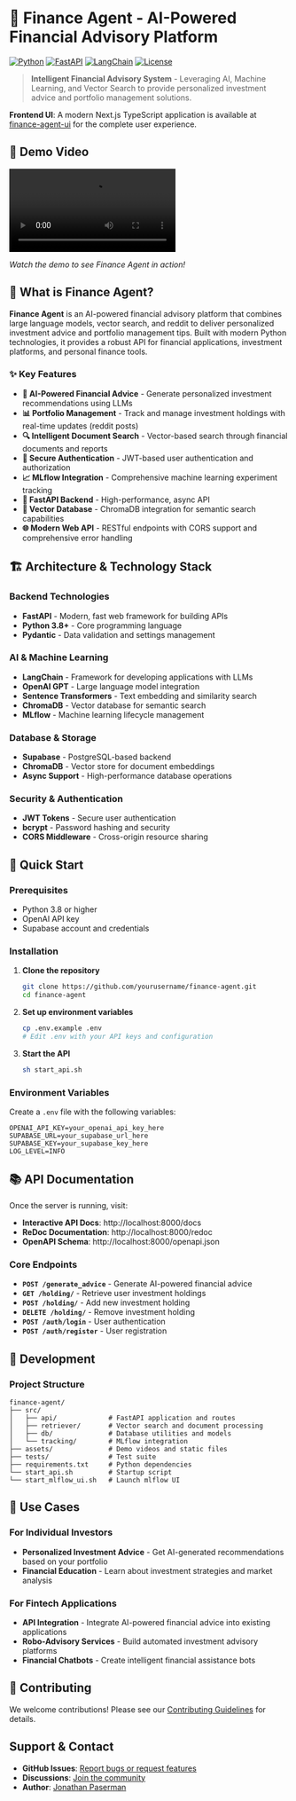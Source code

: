 # 🤖 Finance Agent - AI-Powered Financial Advisory Platform

[![Python](https://img.shields.io/badge/Python-3.8+-blue.svg)](https://python.org)
[![FastAPI](https://img.shields.io/badge/FastAPI-0.100+-green.svg)](https://fastapi.tiangolo.com)
[![LangChain](https://img.shields.io/badge/LangChain-0.1+-orange.svg)](https://langchain.com)
[![License](https://img.shields.io/badge/License-MIT-yellow.svg)](LICENSE)

> **Intelligent Financial Advisory System** - Leveraging AI, Machine Learning, and Vector Search to provide personalized investment advice and portfolio management solutions.

**Frontend UI**: A modern Next.js TypeScript application is available at [finance-agent-ui](https://github.com/BigJonP/finance-agent-ui) for the complete user experience.

## 🎥 Demo Video

![Demo Video](https://github.com/BigJonP/finance-agent/assets/demo_video.mp4)

*Watch the demo to see Finance Agent in action!*

## 🚀 What is Finance Agent?

**Finance Agent** is an AI-powered financial advisory platform that combines large language models, vector search, and reddit to deliver personalized investment advice and portfolio management tips. Built with modern Python technologies, it provides a robust API for financial applications, investment platforms, and personal finance tools.

### ✨ Key Features

- **🤖 AI-Powered Financial Advice** - Generate personalized investment recommendations using LLMs
- **📊 Portfolio Management** - Track and manage investment holdings with real-time updates (reddit posts)
- **🔍 Intelligent Document Search** - Vector-based search through financial documents and reports
- **🔐 Secure Authentication** - JWT-based user authentication and authorization
- **📈 MLflow Integration** - Comprehensive machine learning experiment tracking
- **🚀 FastAPI Backend** - High-performance, async API
- **💾 Vector Database** - ChromaDB integration for semantic search capabilities
- **🌐 Modern Web API** - RESTful endpoints with CORS support and comprehensive error handling

## 🏗️ Architecture & Technology Stack

### Backend Technologies
- **FastAPI** - Modern, fast web framework for building APIs
- **Python 3.8+** - Core programming language
- **Pydantic** - Data validation and settings management

### AI & Machine Learning
- **LangChain** - Framework for developing applications with LLMs
- **OpenAI GPT** - Large language model integration
- **Sentence Transformers** - Text embedding and similarity search
- **ChromaDB** - Vector database for semantic search
- **MLflow** - Machine learning lifecycle management

### Database & Storage
- **Supabase** - PostgreSQL-based backend
- **ChromaDB** - Vector store for document embeddings
- **Async Support** - High-performance database operations

### Security & Authentication
- **JWT Tokens** - Secure user authentication
- **bcrypt** - Password hashing and security
- **CORS Middleware** - Cross-origin resource sharing

## 🚀 Quick Start

### Prerequisites
- Python 3.8 or higher
- OpenAI API key
- Supabase account and credentials

### Installation

1. **Clone the repository**
   ```bash
   git clone https://github.com/yourusername/finance-agent.git
   cd finance-agent
   ```

2. **Set up environment variables**
   ```bash
   cp .env.example .env
   # Edit .env with your API keys and configuration
   ```

3. **Start the API**
   ```bash
   sh start_api.sh
   ```

### Environment Variables

Create a `.env` file with the following variables:

```env
OPENAI_API_KEY=your_openai_api_key_here
SUPABASE_URL=your_supabase_url_here
SUPABASE_KEY=your_supabase_key_here
LOG_LEVEL=INFO
```

## 📚 API Documentation

Once the server is running, visit:
- **Interactive API Docs**: http://localhost:8000/docs
- **ReDoc Documentation**: http://localhost:8000/redoc
- **OpenAPI Schema**: http://localhost:8000/openapi.json

### Core Endpoints

- **`POST /generate_advice`** - Generate AI-powered financial advice
- **`GET /holding/`** - Retrieve user investment holdings
- **`POST /holding/`** - Add new investment holding
- **`DELETE /holding/`** - Remove investment holding
- **`POST /auth/login`** - User authentication
- **`POST /auth/register`** - User registration

## 🔧 Development

### Project Structure
```
finance-agent/
├── src/
│   ├── api/             # FastAPI application and routes
│   ├── retriever/       # Vector search and document processing
│   ├── db/              # Database utilities and models
│   └── tracking/        # MLflow integration
├── assets/              # Demo videos and static files
├── tests/               # Test suite
├── requirements.txt     # Python dependencies
└── start_api.sh         # Startup script
└── start_mlflow_ui.sh   # Launch mlflow UI
```

## 🎯 Use Cases

### For Individual Investors
- **Personalized Investment Advice** - Get AI-generated recommendations based on your portfolio
- **Financial Education** - Learn about investment strategies and market analysis

### For Fintech Applications
- **API Integration** - Integrate AI-powered financial advice into existing applications
- **Robo-Advisory Services** - Build automated investment advisory platforms
- **Financial Chatbots** - Create intelligent financial assistance bots

## 🤝 Contributing

We welcome contributions! Please see our [Contributing Guidelines](CONTRIBUTING.md) for details.


## Support & Contact

- **GitHub Issues**: [Report bugs or request features](https://github.com/yourusername/finance-agent/issues)
- **Discussions**: [Join the community](https://github.com/yourusername/finance-agent/discussions)
- **Author**: [Jonathan Paserman](https://github.com/BigJonP)
